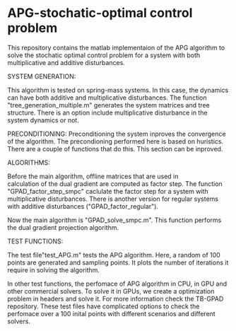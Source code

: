 # APG-stochatic-optimal control problem

This repository contains the matlab implementaion of the APG algorithm to solve the 
stochatic optimal control problem for a system with both multiplicative and 
additive disturbances.


SYSTEM GENERATION:

This algorithm is tested on spring-mass systems. In this case, the 
dynamics can have both additive and multiplicative disturbances. The 
function "tree_generation_multiple.m" generates the system matrices and 
tree structure. There is an option include multiplicative disturbance in the  
system dynamics or not.

PRECONDITIONING:
Preconditioning the system inproves the convergence of the algorithm. The precondioning 
performed here is based on huristics. There are a couple of functions that do this. 
This section can be inproved. 

ALGORITHMS:

Before the main algorithm, offline matrices that are used in  
calculation of the dual gradient are computed as factor step. The 
function "GPAD_factor_step_smpc" caclulate the factor step for a system 
with multiplicative disturbances. There is another version for regular systems with 
additive disturbances ("GPAD_factor_regular").

Now the main algorithm is "GPAD_solve_smpc.m". This function performs the dual gradient 
projection algorithm. 

TEST FUNCTIONS:

The test file"test_APG.m" tests the APG algorithm. Here, a random of 100 points are 
generated and sampling points. It plots the number of iterations it require in solving the
algorithm.

In other test functions, the perfomace of APG algorithm in CPU, in GPU and other 
commercial solvers. To solve it in GPUs, we create a optimization problem in headers 
and solve it. For more information check the TB-GPAD repository. These test files 
have complicated options to check the perfomace over a 100 inital points with different 
scenarios and different solvers. 


